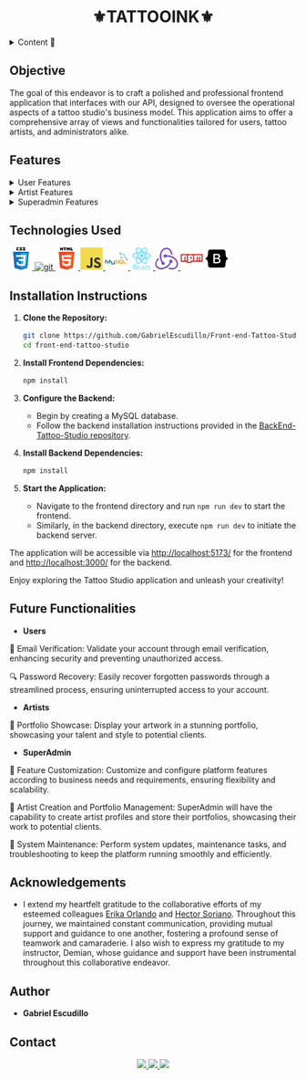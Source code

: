 <h1 align="center">⚜️TATTOOINK⚜️</h1>

<details>
  <summary>Content 📝</summary>
<ol>
  <li><a href="#objective">Objective</a></li>
  <li><a href="#features">Features</a></li> 
  <li><a href="#technologies-used">Technologies Used</a></li>
  <li><a href="#installation-instructions">Installation Instructions</a></li>
  <li><a href="#endpoints">Endpoints</a></li>
  <li><a href="#future-functionalities">Future Functionalities</a></li>
  <li><a href="#acknowledgements">Acknowledgements</a></li>
  <li><a href="#contact">Contact</a></li>
</ol>
</details>

## Objective

The goal of this endeavor is to craft a polished and professional frontend application that interfaces with our API, designed to oversee the operational aspects of a tattoo studio's business model. This application aims to offer a comprehensive array of views and functionalities tailored for users, tattoo artists, and administrators alike.

## Features

<details>
<summary>User Features</summary>
🔐 Effortless Registration: Users can easily sign up and input their information to create an account.

<p align="center">
  <img src= "./src/assets/register.png" />
</p>

🔑 Login: Access your account seamlessly with a user-friendly login process, ensuring quick and convenient access to all features.

<p align="center">
  <img src= "./src/assets/login.png" />
</p>

📝 User Profile modification: made a mistake while signing up? there's nothing to worry about, users can modify their information by themselves.

<p align="center">
  <img src= "./src/assets/update.png" />
</p>

🗓️ Appointment Management: Manage your schedule efficiently with an intuitive appointment system, allowing seamless booking and rescheduling.

<p align="center">
  <img src= "./src/assets/appointments.png" />
</p>

🎨 Discover Talented Artists: Dive into our handpicked collection of skilled tattoo artists.

<p align="center">
  <img src= "./src/assets/artist.png" />
</p>

</details>
<details>
<summary>Artist Features</summary>

📅 Appointment Management: Artists can effortlessly view their scheduled appointments along with detailed information about the users they are scheduled with.

<p align="center">
  <img src= "./src/assets/artistAppointments.png" />
</p>

</details>
<details>
<summary>Superadmin Features</summary>

📊 Data Management: Oversee and manage all data within the platform, including user information and appointments

<p align="center">
  <img src= "./src/assets/superAdmin.png" />
</p>

</details>

## Technologies Used

<p align="left"> <a href="https://www.w3schools.com/css/" target="_blank" rel="noreferrer"> <img src="https://raw.githubusercontent.com/devicons/devicon/master/icons/css3/css3-original-wordmark.svg" alt="css3" width="40" height="40"/> </a> <a href="https://git-scm.com/" target="_blank" rel="noreferrer"> <img src="https://www.vectorlogo.zone/logos/git-scm/git-scm-icon.svg" alt="git" width="40" height="40"/> </a> <a href="https://www.w3.org/html/" target="_blank" rel="noreferrer"> <img src="https://raw.githubusercontent.com/devicons/devicon/master/icons/html5/html5-original-wordmark.svg" alt="html5" width="40" height="40"/> </a> <a href="https://developer.mozilla.org/en-US/docs/Web/JavaScript" target="_blank" rel="noreferrer"> <img src="https://raw.githubusercontent.com/devicons/devicon/master/icons/javascript/javascript-original.svg" alt="javascript" width="40" height="40"/> </a> <a href="https://www.mysql.com/" target="_blank" rel="noreferrer"> <img src="https://raw.githubusercontent.com/devicons/devicon/master/icons/mysql/mysql-original-wordmark.svg" alt="mysql" width="40" height="40"/> </a>  <a href="https://reactjs.org/" target="_blank" rel="noreferrer"> <img src="https://raw.githubusercontent.com/devicons/devicon/master/icons/react/react-original-wordmark.svg" alt="react" width="40" height="40"/> </a> <a href="https://redux.js.org" target="_blank" rel="noreferrer"> <img src="https://raw.githubusercontent.com/devicons/devicon/master/icons/redux/redux-original.svg" alt="redux" width="40" height="40"/> </a>  <a target="_blank" rel="noopener noreferrer" href="https://github.com/devicons/devicon/blob/master/icons/git/git-original.svg"><img src="https://raw.githubusercontent.com/devicons/devicon/55609aa5bd817ff167afce0d965585c92040787a/icons/npm/npm-original-wordmark.svg" title="Git" alt="Git" width="40" height="40"></a>
<a target="_blank" rel="noopener noreferrer" href="https://github.com/devicons/devicon/blob/master/icons/bootstrap/bootstrap-plain.svg"><img src="https://github.com/devicons/devicon/raw/master/icons/bootstrap/bootstrap-plain.svg" title="Bootstrap" alt="Bootstrap" width="40" height="40"></a 
</p>

## Installation Instructions

1. **Clone the Repository:**
    ```bash
    git clone https://github.com/GabrielEscudillo/Front-end-Tattoo-Studio
    cd front-end-tattoo-studio
    ```

2. **Install Frontend Dependencies:**
    ```bash
    npm install
    ```

3. **Configure the Backend:**

    - Begin by creating a MySQL database.
    - Follow the backend installation instructions provided in the [BackEnd-Tattoo-Studio repository](https://github.com/GabrielEscudillo/BackEnd-Tattoo-Studio).

4. **Install Backend Dependencies:**
    ```bash
    npm install
    ```

5. **Start the Application:**
    - Navigate to the frontend directory and run `npm run dev` to start the frontend.
    - Similarly, in the backend directory, execute `npm run dev` to initiate the backend server.

The application will be accessible via [http://localhost:5173/](http://localhost:5173/) for the frontend and [http://localhost:3000/](http://localhost:3000/) for the backend.

Enjoy exploring the Tattoo Studio application and unleash your creativity!


<!-- ## Endpoints -->

## Future Functionalities

- **Users**

📧 Email Verification: Validate your account through email verification, enhancing security and preventing unauthorized access.

🔍 Password Recovery: Easily recover forgotten passwords through a streamlined process, ensuring uninterrupted access to your account.

- **Artists**

🎨 Portfolio Showcase: Display your artwork in a stunning portfolio, showcasing your talent and style to potential clients.

- **SuperAdmin**

🚀 Feature Customization: Customize and configure platform features according to business needs and requirements, ensuring flexibility and scalability.

🎨 Artist Creation and Portfolio Management: SuperAdmin will have the capability to create artist profiles and store their portfolios, showcasing their work to potential clients.

🔧 System Maintenance: Perform system updates, maintenance tasks, and troubleshooting to keep the platform running smoothly and efficiently.

## Acknowledgements

- I extend my heartfelt gratitude to the collaborative efforts of my esteemed colleagues [Erika Orlando](https://github.com/AkireOrl) and [Hector Soriano](https://github.com/HSoriano99). Throughout this journey, we maintained constant communication, providing mutual support and guidance to one another, fostering a profound sense of teamwork and camaraderie.
I also wish to express my gratitude to my instructor, Demian, whose guidance and support have been instrumental throughout this collaborative endeavor.


## Author

- **Gabriel Escudillo**

## Contact
<div align="center">
<a href = "gabrielescudillo@gmail.com"  target="_blank">
<img src="https://img.shields.io/badge/Gmail-C6362C?style=for-the-badge&logo=gmail&logoColor=white" target="_blank">
</a>
<a href="https://github.com/GabrielEscudillo"  target="_blank">
    <img src= "https://img.shields.io/badge/GitHub-100000?style=for-the-badge&logo=github&logoColor=white"  target="_blank"/>
</a>  
<a href="https://www.linkedin.com/in/gabriel-escudillo-b8b436134/" target="_blank">
<img src="https://img.shields.io/badge/-LinkedIn-%230077B5?style=for-the-badge&logo=linkedin&logoColor=white" target="_blank" >
</a>
</div>
